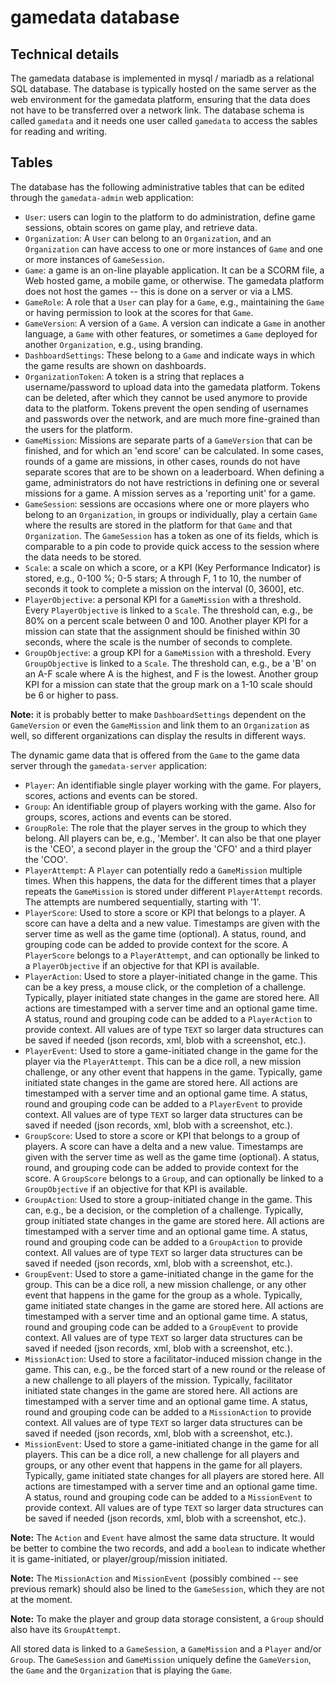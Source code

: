 # gamedata database

## Technical details

The gamedata database is implemented in mysql / mariadb as a relational SQL database. The database is typically hosted on the same server as the web environment for the gamedata platform, ensuring that the data does not have to be transferred over a network link. The database schema is called `gamedata` and it needs one user called `gamedata` to access the sables for reading and writing.


## Tables

The database has the following administrative tables that can be edited through the `gamedata-admin` web application:

* `User`: users can login to the platform to do administration, define game sessions, obtain scores on game play, and retrieve data.
* `Organization`: A `User` can belong to an `Organization`, and an `Organization` can have access to one or more instances of `Game` and one or more instances of `GameSession`.
* `Game`: a game is an on-line playable application. It can be a SCORM file, a Web hosted game, a mobile game, or otherwise. The gamedata platform does not host the games -- this is done on a server or via a LMS.
* `GameRole`: A role that a `User` can play for a `Game`, e.g., maintaining the `Game` or having permission to look at the scores for that `Game`.
* `GameVersion`: A version of a `Game`. A version can indicate a `Game` in another language, a `Game` with other features, or sometimes a `Game` deployed for another `Organization`, e.g., using branding.
* `DashboardSettings`: These belong to a `Game` and indicate ways in which the game results are shown on dashboards.
* `OrganizationToken`: A token is a string that replaces a username/password to upload data into the gamedata platform. Tokens can be deleted, after which they cannot be used anymore to provide data to the platform. Tokens prevent the open sending of usernames and passwords over the network, and are much more fine-grained than the users for the platform.
* `GameMission`: Missions are separate parts of a `GameVersion` that can be finished, and for which an 'end score' can be calculated. In some cases, rounds of a game are missions, in other cases, rounds do not have separate scores that are to be shown on a leaderboard. When defining a game, administrators do not have restrictions in defining one or several missions for a game. A mission serves as a 'reporting unit' for a game.
* `GameSession`: sessions are occasions where one or more players who belong to an `Organization`, in groups or individually, play a certain `Game` where the results are stored in the platform for that `Game` and that `Organization`. The `GameSession` has a token as one of its fields, which is comparable to a pin code to provide quick access to the session where the data needs to be stored. 
* `Scale`: a scale on which a score, or a KPI (Key Performance Indicator) is stored, e.g., 0-100 %; 0-5 stars; A through F, 1 to 10, the number of seconds it took to complete a mission on the interval (0, 3600], etc. 
* `PlayerObjective`: a personal KPI for a `GameMission` with a threshold. Every `PlayerObjective` is linked to a `Scale`. The threshold can, e.g., be 80% on a percent scale between 0 and 100. Another player KPI for a mission can state that the assignment should be finished within 30 seconds, where the scale is the number of seconds to complete.
* `GroupObjective`: a group KPI for a `GameMission` with a threshold. Every `GroupObjective` is linked to a `Scale`. The threshold can, e.g., be a 'B' on an A-F scale where A is the highest, and F is the lowest. Another group KPI for a mission can state that the group mark on a 1-10 scale should be 6 or higher to pass.

**Note:** it is probably better to make `DashboardSettings` dependent on the `GameVersion` or even the `GameMission` and link them to an `Organization` as well, so different organizations can display the results in different ways.

The dynamic game data that is offered from the `Game` to the game data server through the `gamedata-server` application:

* `Player`: An identifiable single player working with the game. For players, scores, actions and events can be stored.
* `Group`: An identifiable group of players working with the game. Also for groups, scores, actions and events can be stored.
* `GroupRole`: The role that the player serves in the group to which they belong. All players can be, e.g., 'Member'. It can also be that one player is the 'CEO', a second player in the group the 'CFO' and a third player the 'COO'. 
* `PlayerAttempt`: A `Player` can potentially redo a `GameMission` multiple times. When this happens, the data for the different times that a player repeats the `GameMission` is stored under different `PlayerAttempt` records. The attempts are numbered sequentially, starting with '1'.
* `PlayerScore`: Used to store a score or KPI that belongs to a player. A score can have a delta and a new value. Timestamps are given with the server time as well as the game time (optional). A status, round, and grouping code can be added to provide context for the score. A `PlayerScore` belongs to a `PlayerAttempt`, and can optionally be linked to a `PlayerObjective` if an objective for that KPI is available.
* `PlayerAction`: Used to store a player-initiated change in the game. This can be a key press, a mouse click, or the completion of a challenge. Typically, player initiated state changes in the game are stored here. All actions are timestamped with a server time and an optional game time. A status, round and grouping code can be added to a `PlayerAction` to provide context. All values are of type `TEXT` so larger data structures can be saved if needed (json records, xml, blob with a screenshot, etc.). 
* `PlayerEvent`: Used to store a game-initiated change in the game for the player via the `PlayerAttempt`. This can be a dice roll, a new mission challenge, or any other event that happens in the game. Typically, game initiated state changes in the game are stored here. All actions are timestamped with a server time and an optional game time. A status, round and grouping code can be added to a `PlayerEvent` to provide context. All values are of type `TEXT` so larger data structures can be saved if needed (json records, xml, blob with a screenshot, etc.). 
* `GroupScore`: Used to store a score or KPI that belongs to a group of players. A score can have a delta and a new value. Timestamps are given with the server time as well as the game time (optional). A status, round, and grouping code can be added to provide context for the score. A `GroupScore` belongs to a `Group`, and can optionally be linked to a `GroupObjective` if an objective for that KPI is available.
* `GroupAction`: Used to store a group-initiated change in the game. This can, e.g., be a decision, or the completion of a challenge. Typically, group initiated state changes in the game are stored here. All actions are timestamped with a server time and an optional game time. A status, round and grouping code can be added to a `GroupAction` to provide context. All values are of type `TEXT` so larger data structures can be saved if needed (json records, xml, blob with a screenshot, etc.). 
* `GroupEvent`: Used to store a game-initiated change in the game for the group. This can be a dice roll, a new mission challenge, or any other event that happens in the game for the group as a whole. Typically, game initiated state changes in the game are stored here. All actions are timestamped with a server time and an optional game time. A status, round and grouping code can be added to a `GroupEvent` to provide context. All values are of type `TEXT` so larger data structures can be saved if needed (json records, xml, blob with a screenshot, etc.). 
* `MissionAction`: Used to store a facilitator-induced mission change in the game. This can, e.g., be the forced start of a new round or the release of a new challenge to all players of the mission. Typically, facilitator initiated state changes in the game are stored here. All actions are timestamped with a server time and an optional game time. A status, round and grouping code can be added to a `MissionAction` to provide context. All values are of type `TEXT` so larger data structures can be saved if needed (json records, xml, blob with a screenshot, etc.). 
* `MissionEvent`: Used to store a game-initiated change in the game for all players. This can be a dice roll, a new challenge for all players and groups, or any other event that happens in the game for all players. Typically, game initiated state changes for all players are stored here. All actions are timestamped with a server time and an optional game time. A status, round and grouping code can be added to a `MissionEvent` to provide context. All values are of type `TEXT` so larger data structures can be saved if needed (json records, xml, blob with a screenshot, etc.). 

**Note:** The `Action` and `Event` have almost the same data structure. It would be better to combine the two records, and add a `boolean` to indicate whether it is game-initiated, or player/group/mission initiated.

**Note:** The `MissionAction` and `MissionEvent` (possibly combined -- see previous remark) should also be lined to the `GameSession`, which they are not at the moment. 

**Note:** To make the player and group data storage consistent, a `Group` should also have its `GroupAttempt`.

All stored data is linked to a `GameSession`, a `GameMission` and a `Player` and/or `Group`. The `GameSession` and `GameMission` uniquely define the `GameVersion`, the `Game` and the `Organization` that is playing the `Game`. 
